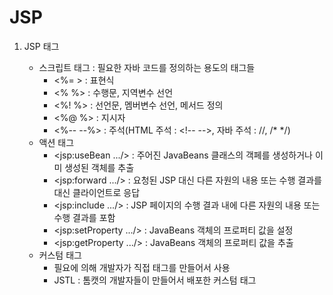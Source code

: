 # JSP

1. JSP 태그

   - 스크립트 태그 : 필요한 자바 코드를 정의하는 용도의 태그들
     - <%= > : 표현식
     - <% %> : 수행문, 지역변수 선언
     - <%! %>  : 선언문, 멤버변수 선언, 메서드 정의
     - <%@ %> : 지시자
     - <%-- --%> : 주석(HTML 주석 : &lt;!-- -->, 자바 주석 : //, /* */)
   - 액션 태그
     - <jsp:useBean .../> : 주어진 JavaBeans 클래스의 객페를 생성하거나 이미 생성된 객체를 추출
     - <jsp:forward .../> : 요청된 JSP 대신 다른 자원의 내용 또는 수행 결과를 대신 클라이언트로 응답
     - <jsp:include .../> : JSP 페이지의 수행 결과 내에 다른 자원의 내용 또는 수행 결과를 포함
     - <jsp:setProperty .../> : JavaBeans 객체의 프로퍼티 값을 설정
     - <jsp:getProperty .../> : JavaBeans 객체의 프로퍼티 값을 추출
   - 커스텀 태그
     - 필요에 의해 개발자가 직접 태그를 만들어서 사용
     - JSTL : 톰캣의 개발자들이 만들어서 배포한 커스텀 태그

   
